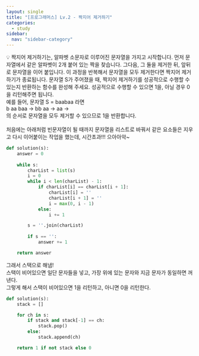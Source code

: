 ```yaml
---
layout: single
title: "[프로그래머스] Lv.2 - 짝지어 제거하기"
categories:
  - study
sidebar:
  nav: "sidebar-category"
---
```


💡 짝지어 제거하기는, 알파벳 소문자로 이루어진 문자열을 가지고 시작합니다. 먼저 문자열에서 같은 알파벳이 2개 붙어 있는 짝을 찾습니다. 그다음, 그 둘을 제거한 뒤, 앞뒤로 문자열을 이어 붙입니다. 이 과정을 반복해서 문자열을 모두 제거한다면 짝지어 제거하기가 종료됩니다. 문자열 S가 주어졌을 때, 짝지어 제거하기를 성공적으로 수행할 수 있는지 반환하는 함수를 완성해 주세요. 성공적으로 수행할 수 있으면 1을, 아닐 경우 0을 리턴해주면 됩니다.<br />
예를 들어, 문자열 S = baabaa 라면<br />
b aa baa → bb aa → aa →<br />
의 순서로 문자열을 모두 제거할 수 있으므로 1을 반환합니다.
<br />
<br />
처음에는 아래처럼 빈문자열이 될 때까지 문자열을 리스트로 바꿔서 같은 요소들은 지우고 다시 이어붙이는 작업을 했는데, 시간초과!!! 으아아악~

``` python
def solution(s):
    answer = 0
    
    while s:  
        charList = list(s)  
        i = 0
        while i < len(charList) - 1:
            if charList[i] == charList[i + 1]:
                charList[i] = ''
                charList[i + 1] = ''
                i = max(0, i - 1)  
            else:
                i += 1

        s = ''.join(charList) 
        
        if s == '':
            answer += 1  

    return answer
```

그래서 스택으로 해냄! <br />
스택이 비어있으면 일단 문자들을 넣고, 가장 위에 있는 문자와 지금 문자가 동일하면 꺼낸다.<br />
그렇게 해서 스택이 비어있으면 1을 리턴하고, 아니면 0을 리턴한다.

``` python
def solution(s):
    stack = []

    for ch in s:
        if stack and stack[-1] == ch:
            stack.pop() 
        else:
            stack.append(ch)

    return 1 if not stack else 0
```
